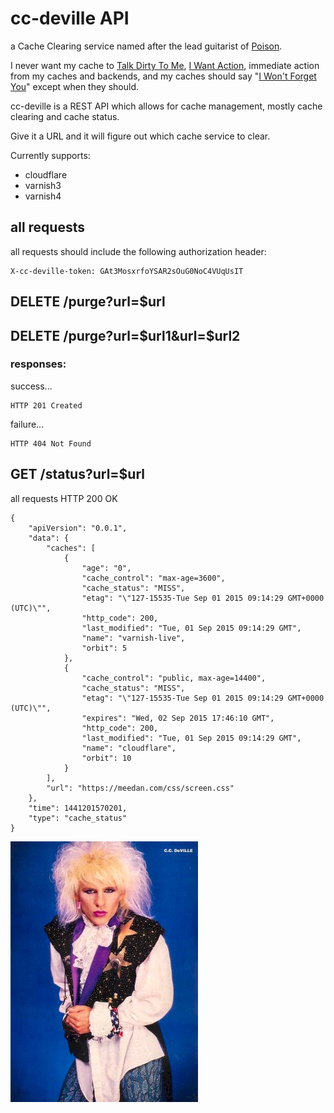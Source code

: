 
# cc-deville API

a Cache Clearing service named after the lead guitarist of [Poison](https://en.wikipedia.org/wiki/Poison_%28American_band%29).

I never want my cache to [Talk Dirty To Me](https://www.quora.com/What-does-dirty-mean-in-the-context-of-caching), [I Want Action](), immediate action from my caches and backends, and my caches should say "[I Won't Forget You]()" except when they should.

cc-deville is a REST API which allows for cache management, mostly cache clearing and cache status.

Give it a URL and it will figure out which cache service to clear.

Currently supports:

 * cloudflare
 * varnish3
 * varnish4

## all requests

all requests should include the following authorization header:

	X-cc-deville-token: GAt3MosxrfoYSAR2sOuG0NoC4VUqUsIT


## DELETE /purge?url=$url
## DELETE /purge?url=$url1&url=$url2

### responses:

success...

	HTTP 201 Created

failure...

	HTTP 404 Not Found

## GET /status?url=$url

all requests
	HTTP 200 OK
	
	{
	    "apiVersion": "0.0.1",
	    "data": {
	        "caches": [
	            {
	                "age": "0",
	                "cache_control": "max-age=3600",
	                "cache_status": "MISS",
	                "etag": "\"127-15535-Tue Sep 01 2015 09:14:29 GMT+0000 (UTC)\"",
	                "http_code": 200,
	                "last_modified": "Tue, 01 Sep 2015 09:14:29 GMT",
	                "name": "varnish-live",
	                "orbit": 5
	            },
	            {
	                "cache_control": "public, max-age=14400",
	                "cache_status": "MISS",
	                "etag": "\"127-15535-Tue Sep 01 2015 09:14:29 GMT+0000 (UTC)\"",
	                "expires": "Wed, 02 Sep 2015 17:46:10 GMT",
	                "http_code": 200,
	                "last_modified": "Tue, 01 Sep 2015 09:14:29 GMT",
	                "name": "cloudflare",
	                "orbit": 10
	            }
	        ],
	        "url": "https://meedan.com/css/screen.css"
	    },
	    "time": 1441201570201,
	    "type": "cache_status"
	}




![cc-deville](./cc-deville.jpg)